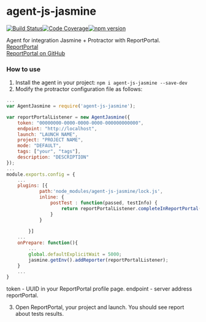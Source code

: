 # agent-js-jasmine
[![Build Status](https://travis-ci.org/reportportal/agent-js-jasmine.svg?branch=master)](https://travis-ci.org/reportportal/agent-js-jasmine)[![Code Coverage](https://codecov.io/gh/reportportal/agent-js-jasmine/branch/master/graph/badge.svg)](https://codecov.io/gh/reportportal/agent-js-jasmine)[![npm version](https://badge.fury.io/js/agent-js-jasmine.svg)](https://badge.fury.io/js/agent-js-jasmine)

Agent for integration Jasmine + Protractor with ReportPortal.     
[ReportPortal](http://reportportal.io/)<br>
[ReportPortal on GitHub](https://github.com/reportportal)

### How to use
1. Install the agent in your project:
```npm i agent-js-jasmine --save-dev```
2. Modify the protractor configuration file as follows:

```javascript
...
var AgentJasmine = require('agent-js-jasmine');

var reportPortalListener = new AgentJasmine({
    token: "00000000-0000-0000-0000-000000000000",
    endpoint: "http://localhost",
    launch: "LAUNCH NAME",
    project: "PROJECT NAME",
    mode: "DEFAULT",
    tags: ["your", "tags"],
    description: "DESCRIPTION"
});
...
module.exports.config = {
    ...
    plugins: [{
            path:'node_modules/agent-js-jasmine/lock.js',
            inline: {
                postTest : function(passed, testInfo) {
                    return reportPortalListener.completeInReportPortal();
                }
            }
    
        }]
    ...
    onPrepare: function(){
        ...
        global.defaultExplicitWait = 5000;
        jasmine.getEnv().addReporter(reportPortalListener);
    }
    ...
}
```

token - UUID in your ReportPortal profile page.
endpoint - server address reportPortal.

3. Open ReportPortal, your project and launch. You should see report about tests results.


		
